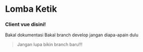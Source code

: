 # Lomba Ketik

### Client vue disini!

Bakal dokumentasi
Bakal branch develop
jangan diapa-apain dulu
 
 > Jangan lupa bikin branch baru!!!

